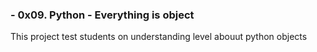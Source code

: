 ### - 0x09. Python - Everything is object
This project test students on understanding level abouut python objects
